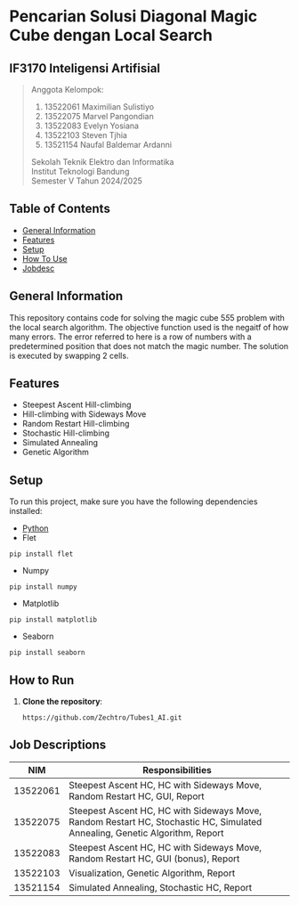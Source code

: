 # Pencarian Solusi Diagonal Magic Cube dengan Local Search
## IF3170 Inteligensi Artifisial

> Anggota Kelompok:<br>
> 1. 13522061 Maximilian Sulistiyo<br>
> 2. 13522075 Marvel Pangondian<br>
> 3. 13522083 Evelyn Yosiana<br>
> 4. 13522103 Steven Tjhia<br>
> 5. 13521154 Naufal Baldemar Ardanni <br>
> 
> Sekolah Teknik Elektro dan Informatika<br>
> Institut Teknologi Bandung<br>
> Semester V Tahun 2024/2025


## Table of Contents
* [General Information](#general-information)
* [Features](#features)
* [Setup](#setup)
* [How To Use](#how-to-use)
* [Jobdesc](#job-descriptions)


## General Information
This repository contains code for solving the magic cube 5*5*5 problem with the local search algorithm. The objective function used is the negaitf of how many errors. The error referred to here is a row of numbers with a predetermined position that does not match the magic number. The solution is executed by swapping 2 cells.


## Features
- Steepest Ascent Hill-climbing
- Hill-climbing with Sideways Move
- Random Restart Hill-climbing
- Stochastic Hill-climbing
- Simulated Annealing
- Genetic Algorithm


## Setup

To run this project, make sure you have the following dependencies installed:

- [Python](https://www.python.org/downloads/)
- Flet
```shell
pip install flet
```
- Numpy 
```shell
pip install numpy
```
- Matplotlib 
```shell
pip install matplotlib
```
- Seaborn
```shell
pip install seaborn
```

## How to Run 

1. **Clone the repository**:

   ```shell
   https://github.com/Zechtro/Tubes1_AI.git
   ```

## Job Descriptions

| NIM      | Responsibilities                                                                                            |
|----------|-------------------------------------------------------------------------------------------------------------|
| 13522061 | Steepest Ascent HC, HC with Sideways Move, Random Restart HC, GUI, Report |
| 13522075 | Steepest Ascent HC, HC with Sideways Move, Random Restart HC, Stochastic HC, Simulated Annealing, Genetic Algorithm, Report|
| 13522083 | Steepest Ascent HC, HC with Sideways Move, Random Restart HC, GUI (bonus), Report |
| 13522103 | Visualization, Genetic Algorithm, Report |
| 13521154 | Simulated Annealing, Stochastic HC, Report |


